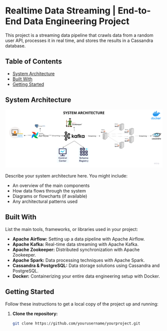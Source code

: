 # Realtime Data Streaming | End-to-End Data Engineering Project

This project is a streaming data pipeline that crawls data from a random user API, processes it in real time, and stores the results in a Cassandra database.

## Table of Contents

- [System Architecture](#system-architecture)
- [Built With](#built-with)
- [Getting Started](#getting-started)

## System Architecture

![System Architecture Diagram](Architecture.png)

Describe your system architecture here. You might include:
- An overview of the main components
- How data flows through the system
- Diagrams or flowcharts (if available)
- Any architectural patterns used

## Built With

List the main tools, frameworks, or libraries used in your project:

- **Apache Airflow:** Setting up a data pipeline with Apache Airflow.
- **Apache Kafka:** Real-time data streaming with Apache Kafka.
- **Apache Zookeeper:** Distributed synchronization with Apache Zookeeper.
- **Apache Spark:** Data processing techniques with Apache Spark.
- **Cassandra & PostgreSQL:** Data storage solutions using Cassandra and PostgreSQL.
- **Docker:** Containerizing your entire data engineering setup with Docker.



## Getting Started

Follow these instructions to get a local copy of the project up and running:

1. **Clone the repository:**
   ```bash
   git clone https://github.com/yourusername/yourproject.git
